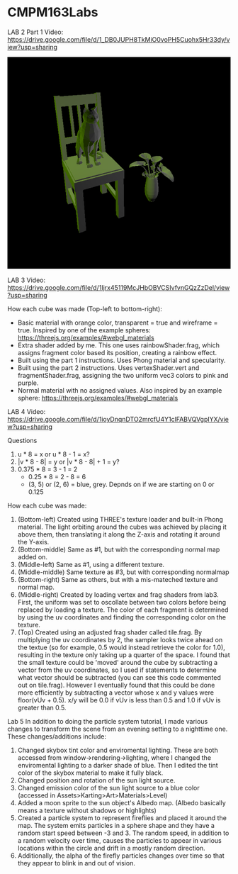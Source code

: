 # CMPM163Labs
LAB 2
Part 1 Video: https://drive.google.com/file/d/1_DB0JUPH8TkMiO0voPH5Cuohx5Hr33dy/view?usp=sharing

![](Images/lab2part2.png)

LAB 3
Video: https://drive.google.com/file/d/1Ijrx45119McJHbOBVCSIvfvnGQzZzDel/view?usp=sharing

How each cube was made (Top-left to bottom-right):
- Basic material with orange color, transparent = true and wireframe = true. Inspired by one of the example spheres: https://threejs.org/examples/#webgl_materials
- Extra shader added by me. This one uses rainbowShader.frag, which assigns fragment color based its position, creating a rainbow effect.
- Built using the part 1 instructions. Uses Phong material and specularity.
- Built using the part 2 instructions. Uses vertexShader.vert and fragmentShader.frag, assigning the two uniform vec3 colors to pink and purple.
- Normal material with no assigned values. Also inspired by an example sphere: https://threejs.org/examples/#webgl_materials

LAB 4
Video: https://drive.google.com/file/d/1ioyDnqnDTO2mrcfU4Y1clFABVQVgpIYX/view?usp=sharing

Questions
1. u * 8 = x or u * 8 - 1 = x?
2. |v * 8 - 8| = y or |v * 8 - 8| + 1 = y?
3. 0.375 * 8 = 3 - 1 = 2
   - 0.25 * 8 = 2 - 8 = 6
   - (3, 5) or (2, 6) = blue, grey. Depnds on if we are starting on 0 or 0.125

How each cube was made:
1. (Bottom-left) Created using THREE's texture loader and built-in Phong material. The light orbiting around the cubes was achieved by placing it above them, then translating it along the Z-axis and rotating it around the Y-axis.
2. (Bottom-middle) Same as #1, but with the corresponding normal map added on.
3. (Middle-left) Same as #1, using a different texture.
4. (Middle-middle) Same texture as #3, but with corresponding normalmap
5. (Bottom-right) Same as others, but with a mis-mateched texture and normal map.
6. (Middle-right) Created by loading vertex and frag shaders from lab3. First, the uniform was set to oscollate between two colors before being replaced by loading a texture. The color of each fragment is determined by using the uv coordinates and finding the corresponding color on the texture.
7. (Top) Created using an adjusted frag shader called tile.frag. By multiplying the uv coordinates by 2, the sampler looks twice ahead on the textue (so for example, 0.5 would instead retrieve the color for 1.0), resulting in the texture only taking up a quarter of the space. I found that the small texture could be 'moved' around the cube by subtracting a vector from the uv coordinates, so I used if statements to determine what vector should be subtracted (you can see this code commented out on tile.frag). However I eventually found that this could be done more efficiently by subtracting a vector whose x and y values were floor(vUv + 0.5). x/y will be 0.0 if vUv is less than 0.5 and 1.0 if vUv is greater than 0.5.

Lab 5
In addition to doing the particle system tutorial, I made various changes to transform the scene from an evening setting to a nighttime one. These changes/additions include:
1. Changed skybox tint color and enviromental lighting. These are both accessed from window->rendering->lighting, where I changed the enviromental lighting to a darker shade of blue. Then I edited the tint color of the skybox material to make it fully black.
2. Changed position and rotation of the sun light source.
3. Changed emission color of the sun light source to a blue color (accessed in Assets>Karting>Art>Materials>Level)
4. Added a moon sprite to the sun object's Albedo map. (Albedo basically means a texture without shadows or highlights)
5. Created a particle system to represent fireflies and placed it around the map. The system emits particles in a sphere shape and they have a random start speed between -3 and 3. The random speed, in addition to a random velocity over time, causes the particles to appear in various locations within the circle and drift in a mostly random direction.
6. Additionally, the alpha of the firefly particles changes over time so that they appear to blink in and out of vision.